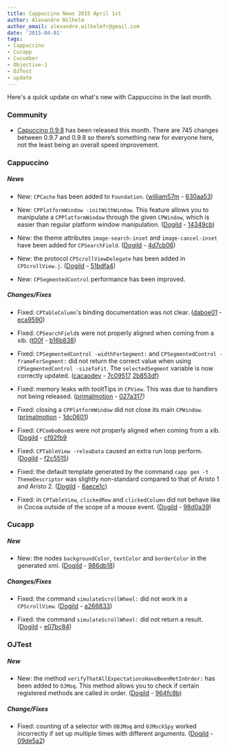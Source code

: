 ```yaml
---
title: Cappuccino News 2015 April 1st
author: Alexandre Wilhelm
author_email: alexandre.wilhelmfr@gmail.com
date: '2015-04-01'
tags:
- Cappuccino
- Cucapp
- Cucumber
- Objective-J
- OJTest
- update
---
```


Here's a quick update on what's new with Cappuccino in the last month.

### Community

- [Capuccino 0.9.8](http://www.cappuccino-project.org/blog/2015/03/cappuccino-0-9-8.html) has been released this month. There are 745 changes between 0.9.7 and 0.9.8 so there’s something new for everyone here, not the least being an overall speed improvement.

### Cappuccino

##### News

- New: `CPCache` has been added to `Foundation`. ([william57m](https://github.com/william57m) - [630aa53](https://github.com/cappuccino/cappuccino/commit/630aa53d98af598080432b94ffaae2c657f690bc))

- New: `CPPlatformWindow -initWithWindow`. This feature allows you to manipulate a `CPPlatformWindow` through the given `CPWindow`, which is easier than regular platform window manipulation. ([Dogild](https://github.com/Dogild) - [14349cb](https://github.com/cappuccino/cappuccino/commit/14349cb58350af6e4b03893479048edf52590193))

- New: the theme attributes `image-search-inset` and `image-cancel-inset` have been added for `CPSearchField`. ([Dogild](https://github.com/Dogild) - [4d7cb06](https://github.com/cappuccino/cappuccino/commit/4d7cb064815c9091a6c06cd19df01044906e47b5))

- New: the protocol `CPScrollViewDelegate` has been added in `CPScrollView.j`. ([Dogild](https://github.com/Dogild) - [51bdfa4](https://github.com/cappuccino/cappuccino/commit/51bdfa44b115fe3fe60935469050d11cac97e819))

- New: `CPSegmentedControl` performance has been improved.

##### Changes/Fixes

- Fixed: `CPTableColumn`'s binding documentation was not clear. ([daboe01](https://github.com/daboe01) - [eca9590](https://github.com/cappuccino/cappuccino/commit/eca959034ceddbb365766649de866e5d36e88f34))

- Fixed: `CPSearchField`s were not properly aligned when coming from a xib. ([t00f](https://github.com/t00f) - [b16b838](https://github.com/cappuccino/cappuccino/commit/b16b8388efbd2aad3e346f42622385c97578284a))

- Fixed: `CPSegmentedControl -widthForSegment:` and `CPSegmentedControl -frameForSegment:` did not return the correct value when using `CPSegmentedControl -sizeToFit`. The `selectedSegment` variable is now correctly updated. ([cacaodev](https://github.com/cacaodev) - [7c09517](https://github.com/cappuccino/cappuccino/commit/7c095175ab107b67139fddeeab836dd6996ae783) [2b853df](https://github.com/cappuccino/cappuccino/commit/2b853df75b84298ac0f544264fcbb359534ed3b9))

- Fixed: memory leaks with tooltTips in `CPView`. This was due to handlers not being released. ([primalmotion](https://github.com/primalmotion) - [027a317](https://github.com/cappuccino/cappuccino/commit/027a317291848217efb4539479f5b803e9bae110))

- Fixed: closing a `CPPlatformWindow` did not close its main `CPWindow`. ([primalmotion](https://github.com/primalmotion) - [1dc0601](https://github.com/cappuccino/cappuccino/commit/1dc060123d54da1376e1bcdddf5f2f2dc2356773))

- Fixed: `CPComboBox`es were not properly aligned when coming from a xib. ([Dogild](https://github.com/Dogild) - [cf92fb9](https://github.com/cappuccino/cappuccino/commit/cf92fb921d89271b970e5c37870a56faf88e208b)

- Fixed: `CPTableView -reloaData` caused an extra run loop perform. ([Dogild](https://github.com/Dogild) - [f2c5515](https://github.com/cappuccino/cappuccino/commit/f2c5515317baf87f71b67297d20042ec3122018f))

- Fixed: the default template generated by the command `capp gen -t ThemeDescriptor` was slightly non-standard compared to that of Aristo 1 and Aristo 2. ([Dogild](https://github.com/Dogild) - [6aece1c](https://github.com/cappuccino/cappuccino/commit/6aece1cf8cec2d197041e00968fa21b1d411a0aa))

- Fixed: in `CPTableView`, `clickedRow` and `clickedColumn` did not behave like in Cocoa outside of the scope of a mouse event. ([Dogild](https://github.com/Dogild) - [98d0a39](https://github.com/cappuccino/cappuccino/commit/98d0a397a3f144610ee88982f27f478c54405cc0))


### Cucapp

##### New

- New: the nodes `backgroundColor`, `textColor` and `borderColor` in the generated xml. ([Dogild](https://github.com/Dogild) - [986db18](https://github.com/cappuccino/cucapp/commit/986db180fae1ee964416917ef26ae2eeec14812e))

##### Changes/Fixes

- Fixed: the command `simulateScrollWheel:` did not work in a `CPScrollView`. ([Dogild](https://github.com/Dogild) - [a266833](https://github.com/cappuccino/cucapp/commit/a266833ce76002c7797d212de85279f8890b8f2a))

- Fixed: the command `simulateScrollWheel:` did not return a result. ([Dogild](https://github.com/Dogild) - [e07bc84](https://github.com/cappuccino/cucapp/commit/e07bc846a21b8d52971ed90d0b70db45c325ced0))


### OJTest

##### New

- New: the method `verifyThatAllExpectationsHaveBeenMetInOrder:` has been added to `OJMoq`. This method allows you to check if certain registered methods are called in order. ([Dogild](https://github.com/Dogild) - [964fc8b](https://github.com/cappuccino/OJTest/commit/964fc8b19b68db79c27c878c69b9c68ce6a727e3))

##### Change/Fixes

- Fixed: counting of a selector with `OBJMoq` and `OJMockSpy` worked incorrectly if set up multiple times with different arguments. ([Dogild](https://github.com/Dogild) - [09de5a2](https://github.com/cappuccino/OJTest/commit/09de5a27af4791466ba744062ef5ae2d8e2eccad))
